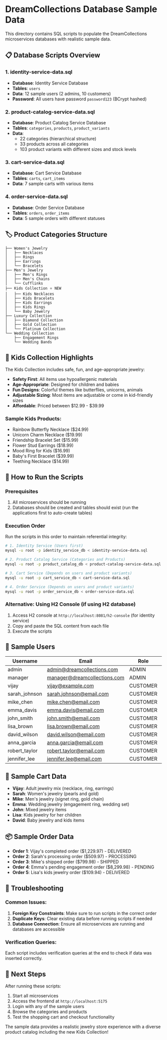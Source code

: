 # DreamCollections Database Sample Data

This directory contains SQL scripts to populate the DreamCollections microservices databases with realistic sample data.

## 📋 Database Scripts Overview

### 1. **identity-service-data.sql**
- **Database**: Identity Service Database
- **Tables**: `users`
- **Data**: 12 sample users (2 admins, 10 customers)
- **Password**: All users have password `password123` (BCrypt hashed)

### 2. **product-catalog-service-data.sql**
- **Database**: Product Catalog Service Database
- **Tables**: `categories`, `products`, `product_variants`
- **Data**: 
  - 22 categories (hierarchical structure)
  - 33 products across all categories
  - 103 product variants with different sizes and stock levels

### 3. **cart-service-data.sql**
- **Database**: Cart Service Database
- **Tables**: `carts`, `cart_items`
- **Data**: 7 sample carts with various items

### 4. **order-service-data.sql**
- **Database**: Order Service Database
- **Tables**: `orders`, `order_items`
- **Data**: 5 sample orders with different statuses

## 🏷️ Product Categories Structure

```
├── Women's Jewelry
│   ├── Necklaces
│   ├── Rings
│   ├── Earrings
│   └── Bracelets
├── Men's Jewelry
│   ├── Men's Rings
│   ├── Men's Chains
│   └── Cufflinks
├── Kids Collection ⭐ NEW
│   ├── Kids Necklaces
│   ├── Kids Bracelets
│   ├── Kids Earrings
│   ├── Kids Rings
│   └── Baby Jewelry
├── Luxury Collection
│   ├── Diamond Collection
│   ├── Gold Collection
│   └── Platinum Collection
└── Wedding Collection
    ├── Engagement Rings
    └── Wedding Bands
```

## 🧒 Kids Collection Highlights

The Kids Collection includes safe, fun, and age-appropriate jewelry:

- **Safety First**: All items use hypoallergenic materials
- **Age-Appropriate**: Designed for children and babies
- **Fun Designs**: Colorful themes like butterflies, unicorns, animals
- **Adjustable Sizing**: Most items are adjustable or come in kid-friendly sizes
- **Affordable**: Priced between $12.99 - $39.99

### Sample Kids Products:
- Rainbow Butterfly Necklace ($24.99)
- Unicorn Charm Necklace ($19.99)
- Friendship Bracelet Set ($15.99)
- Flower Stud Earrings ($18.99)
- Mood Ring for Kids ($16.99)
- Baby's First Bracelet ($39.99)
- Teething Necklace ($14.99)

## 🚀 How to Run the Scripts

### Prerequisites
1. All microservices should be running
2. Databases should be created and tables should exist (run the applications first to auto-create tables)

### Execution Order
Run the scripts in this order to maintain referential integrity:

```bash
# 1. Identity Service (Users first)
mysql -u root -p identity_service_db < identity-service-data.sql

# 2. Product Catalog Service (Categories and Products)
mysql -u root -p product_catalog_db < product-catalog-service-data.sql

# 3. Cart Service (Depends on users and product variants)
mysql -u root -p cart_service_db < cart-service-data.sql

# 4. Order Service (Depends on users and product variants)
mysql -u root -p order_service_db < order-service-data.sql
```

### Alternative: Using H2 Console (if using H2 database)
1. Access H2 console at `http://localhost:8081/h2-console` (for identity service)
2. Copy and paste the SQL content from each file
3. Execute the scripts

## 👥 Sample Users

| Username | Email | Role | Password |
|----------|-------|------|----------|
| admin | admin@dreamcollections.com | ADMIN | password123 |
| manager | manager@dreamcollections.com | ADMIN | password123 |
| vijay | vijay@example.com | CUSTOMER | password123 |
| sarah_johnson | sarah.johnson@email.com | CUSTOMER | password123 |
| mike_chen | mike.chen@email.com | CUSTOMER | password123 |
| emma_davis | emma.davis@email.com | CUSTOMER | password123 |
| john_smith | john.smith@email.com | CUSTOMER | password123 |
| lisa_brown | lisa.brown@email.com | CUSTOMER | password123 |
| david_wilson | david.wilson@email.com | CUSTOMER | password123 |
| anna_garcia | anna.garcia@email.com | CUSTOMER | password123 |
| robert_taylor | robert.taylor@email.com | CUSTOMER | password123 |
| jennifer_lee | jennifer.lee@email.com | CUSTOMER | password123 |

## 🛒 Sample Cart Data

- **Vijay**: Adult jewelry mix (necklace, ring, earrings)
- **Sarah**: Women's jewelry (pearls and gold)
- **Mike**: Men's jewelry (signet ring, gold chain)
- **Emma**: Wedding jewelry (engagement ring, wedding set)
- **John**: Mixed jewelry items
- **Lisa**: Kids jewelry for her children
- **David**: Baby jewelry and kids items

## 📦 Sample Order Data

- **Order 1**: Vijay's completed order ($1,229.97) - DELIVERED
- **Order 2**: Sarah's processing order ($509.97) - PROCESSING
- **Order 3**: Mike's shipped order ($799.98) - SHIPPED
- **Order 4**: Emma's pending engagement order ($8,299.98) - PENDING
- **Order 5**: Lisa's kids jewelry order ($109.94) - DELIVERED

## 🔧 Troubleshooting

### Common Issues:
1. **Foreign Key Constraints**: Make sure to run scripts in the correct order
2. **Duplicate Keys**: Clear existing data before running scripts if needed
3. **Database Connection**: Ensure all microservices are running and databases are accessible

### Verification Queries:
Each script includes verification queries at the end to check if data was inserted correctly.

## 🎯 Next Steps

After running these scripts:
1. Start all microservices
2. Access the frontend at `http://localhost:5175`
3. Login with any of the sample users
4. Browse the categories and products
5. Test the shopping cart and checkout functionality

The sample data provides a realistic jewelry store experience with a diverse product catalog including the new Kids Collection!
